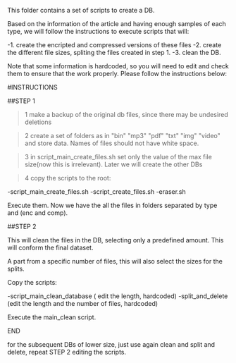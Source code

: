 This folder contains a set of scripts to create a DB. 

Based on the information of the article and having enough samples of each type, we will follow the instructions to execute scripts that will:

-1. create the encripted and compressed versions of these files
-2. create the different file sizes, spliting the files created in step 1.
-3. clean the DB. 


Note that some information is hardcoded, so you will need to edit and check them to ensure that the work properly. Please follow the instructions below:


#INSTRUCTIONS

##STEP 1

>1 make a backup of the original db files, since there may be undesired deletions
 
>2 create a set of folders as in "bin" "mp3" "pdf" "txt" "img" "video" and store data. Names of files should not have white space.

>3 in script_main_create_files.sh set only the value of the max file size(now this is irrelevant). Later we will create the other DBs


>4 copy the scripts to the root:

-script_main_create_files.sh
-script_create_files.sh
-eraser.sh


Execute them. Now we have the all the files in folders separated by type and (enc and comp). 

##STEP 2


This will clean the files in the DB, selecting only a predefined amount. This will conform the final dataset. 

A part from a specific number of files, this will also select the sizes for the splits. 

Copy the scripts:

-script_main_clean_database ( edit the length, hardcoded)
-split_and_delete (edit the length and the number of files, hardcoded)


Execute the main_clean script. 

END

for the subsequent DBs of lower size, just use again clean and split and delete, repeat STEP 2  editing the scripts.

